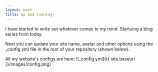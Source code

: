 ```yaml
---
layout: post
title: Up and running!
---
```


I have started to write out whatever comes to my mind. Startuing a blog series from today.

Next you can update your site name, avatar and other options using the _config.yml file in the root of your repository (shown below).

All my website's configs are here: ![_config.yml]({{ site.baseurl }}/images/config.png)

